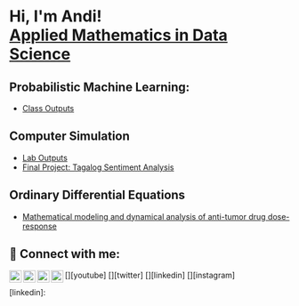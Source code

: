 <h1>Hi, I'm Andi! <br/><a href="https://github.com/joshmadakor1">Applied Mathematics in Data Science</a></h1>

<h2>Probabilistic Machine Learning:</h2>

- [Class Outputs](https://github.com/andreazialcita/Probabilistic-Machine-Learning)

<h2>Computer Simulation</h2>

- [Lab Outputs](https://github.com/andreazialcita/Computer-Simulation)
- [Final Project: Tagalog Sentiment Analysis](https://www.youtube.com/watch?v=uHy3oM7NnoU)

<h2>Ordinary Differential Equations</h2>

- [Mathematical modeling and dynamical analysis of 
anti-tumor drug
dose-response](https://github.com/andreazialcita/Ordinary-Differential-Equations)

<h2> 🤳 Connect with me:</h2>

[<img align="left" alt="JoshMadakor | YouTube" width="22px" src="https://cdn.jsdelivr.net/npm/simple-icons@v3/icons/youtube.svg" />][youtube]
[<img align="left" alt="JoshMadakor | Twitter" width="22px" src="https://cdn.jsdelivr.net/npm/simple-icons@v3/icons/twitter.svg" />][twitter]
[<img align="left" alt="JoshMadakor | LinkedIn" width="22px" src="https://cdn.jsdelivr.net/npm/simple-icons@v3/icons/linkedin.svg" />][linkedin]
[<img align="left" alt="JoshMadakor | Instagram" width="22px" src="https://cdn.jsdelivr.net/npm/simple-icons@v3/icons/instagram.svg" />][instagram]


[linkedin]: 


<!--
**andreazialcita/andreazialcita** is a ✨ _special_ ✨ repository because its `README.md` (this file) appears on your GitHub profile.

Here are some ideas to get you started:

- 🔭 I’m currently working on ...
- 🌱 I’m currently learning ...
- 👯 I’m looking to collaborate on ...
- 🤔 I’m looking for help with ...
- 💬 Ask me about ...
- 📫 How to reach me: ...
- 😄 Pronouns: ...
- ⚡ Fun fact: ...
-->
